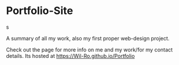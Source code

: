 # Portfolio-Site

s

A summary of all my work, also my first proper web-design project.

Check out the page for more info on me and my work/for my contact details. Its hosted at https://Wil-Ro.github.io/Portfolio
